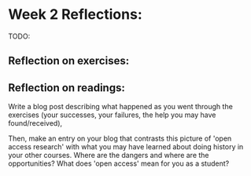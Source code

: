 # Week 2 Reflections:

TODO:

## Reflection on exercises:


## Reflection on readings: 


Write a blog post describing what happened as you went through the exercises (your successes, your failures, the help you may have found/received),


Then, make an entry on your blog that contrasts this picture of 'open access research' with what you may have learned about doing history in your other courses. Where are the dangers and where are the opportunities? What does 'open access' mean for you as a student?
